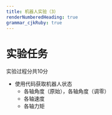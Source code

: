 ```yaml
---
title: 机器人实验（3）
renderNumberedHeading: true
grammar_cjkRuby: true
---
```


# 实验任务
实验过程分共10分
- 使用代码获取机器人状态
	- 各轴角度（原始），各轴角度（调零）
	- 各轴速度
	- 各轴力矩
